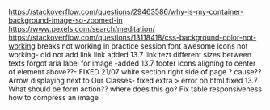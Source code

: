 https://stackoverflow.com/questions/29463586/why-is-my-container-background-image-so-zoomed-in
https://www.pexels.com/search/meditation/
https://stackoverflow.com/questions/13118418/css-background-color-not-working
breaks not working in practice session
font awesome icons not working- did not add link link added 13.7
link tezt different sizes between texts
forgot aria label for image -added 13.7
footer icons aligning to center of element above??- FIXED 21/07
white section right side of page ? cause??
Arrow displaying next to Our Classes- fixed extra > error on html fixed 13.7
What should be form action?? where does this go?
Fix table responsiveness
how to compress an image